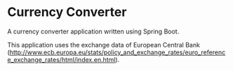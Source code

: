# Currency Converter

A currency converter application written using Spring Boot.

This application uses the exchange data of European Central Bank (http://www.ecb.europa.eu/stats/policy_and_exchange_rates/euro_reference_exchange_rates/html/index.en.html).
